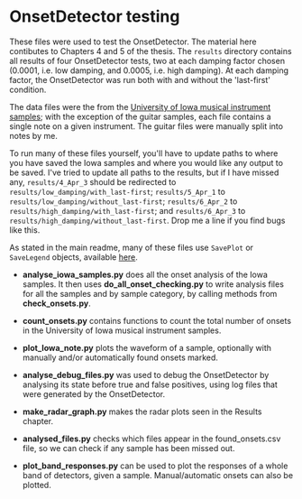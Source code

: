 # OnsetDetector testing

These files were used to test the OnsetDetector.
The material here contibutes to Chapters 4 and 5 of the thesis.
The `results` directory contains all results of four OnsetDetector tests,
two at each damping factor chosen (0.0001, i.e. low damping, and 0.0005, i.e. high damping).
At each damping factor, the OnsetDetector was run both with and without the 'last-first'
condition.

The data files were the from the 
[University of Iowa musical instrument samples](http://theremin.music.uiowa.edu/MIS.html);
with the exception of the guitar samples, each file contains a single note
on a given instrument. The guitar files were manually split into notes by me.

To run many of these files yourself, you'll have to update paths to where you have
saved the Iowa samples and where you would like any output to be saved.
I've tried to update all paths to the results, but if I have missed any, 
`results/4_Apr_3` should be redirected to `results/low_damping/with_last-first`; 
`results/5_Apr_1` to `results/low_damping/without_last-first`; 
`results/6_Apr_2` to `results/high_damping/with_last-first`; and 
`results/6_Apr_3` to `results/high_damping/without_last-first`. 
Drop me a line if you find bugs like this.

As stated in the main readme, many of these files use `SavePlot` or `SaveLegend` objects,
available [here](https://github.com/keziah55/save_plot).

- **analyse_iowa_samples.py** does all the onset analysis of the Iowa samples. It then uses 
**do_all_onset_checking.py** to write analysis files for all the samples and by sample category,
by calling methods from **check_onsets.py**.

- **count_onsets.py** contains functions to count the total number of onsets in the 
University of Iowa musical instrument samples.

- **plot_Iowa_note.py** plots the waveform of a sample, optionally with manually
and/or automatically found onsets marked. 

- **analyse_debug_files.py** was used to debug the OnsetDetector by analysing its state
before true and false positives, using log files that were generated by the OnsetDetector.

- **make_radar_graph.py** makes the radar plots seen in the Results chapter.

- **analysed_files.py** checks which files appear in the found_onsets.csv file, so we can check
if any sample has been missed out.






- **plot_band_responses.py** can be used to plot the responses of a whole band of detectors, given
a sample. Manual/automatic onsets can also be plotted.

